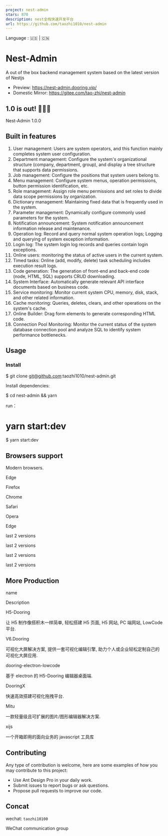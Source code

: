 ```yaml
---
project: nest-admin
stars: 870
description: nest全栈快速开发平台
url: https://github.com/taozhi1010/nest-admin
---
```


Language : 🇺🇸 | 🇨🇳

Nest-Admin
==========

A out of the box backend management system based on the latest version of Nestjs

-   Preview: https://nest-admin.dooring.vip/
-   Domestic Mirror: https://gitee.com/tao-zhi/nest-admin

1.0 is out! 🎉🎉🎉
------------------

Nest-Admin 1.0.0

Built in features
-----------------

1.  User management: Users are system operators, and this function mainly completes system user configuration.
2.  Department management: Configure the system's organizational structure (company, department, group), and display a tree structure that supports data permissions.
3.  Job management: Configure the positions that system users belong to.
4.  Menu management: Configure system menus, operation permissions, button permission identification, etc.
5.  Role management: Assign role menu permissions and set roles to divide data scope permissions by organization.
6.  Dictionary management: Maintaining fixed data that is frequently used in the system.
7.  Parameter management: Dynamically configure commonly used parameters for the system.
8.  Notification announcement: System notification announcement information release and maintenance.
9.  Operation log: Record and query normal system operation logs; Logging and querying of system exception information.
10.  Login log: The system login log records and queries contain login exceptions.
11.  Online users: monitoring the status of active users in the current system.
12.  Timed tasks: Online (add, modify, delete) task scheduling includes execution result logs.
13.  Code generation: The generation of front-end and back-end code (node, HTML, SQL) supports CRUD downloading.
14.  System Interface: Automatically generate relevant API interface documents based on business code.
15.  Service monitoring: Monitor current system CPU, memory, disk, stack, and other related information.
16.  Cache monitoring: Queries, deletes, clears, and other operations on the system's cache.
17.  Online Builder: Drag form elements to generate corresponding HTML code.
18.  Connection Pool Monitoring: Monitor the current status of the system database connection pool and analyze SQL to identify system performance bottlenecks.

Usage
-----

### Install

$ git clone git@github.com:taozhi1010/nest-admin.git

Install dependencies:

$ cd nest-admin && yarn

run：

# yarn start:dev
$ yarn start:dev

Browsers support
----------------

Modern browsers.

  
Edge

  
Firefox

  
Chrome

  
Safari

  
Opera

Edge

last 2 versions

last 2 versions

last 2 versions

last 2 versions

More Production
---------------

name

Description

H5-Dooring

让 H5 制作像搭积木一样简单, 轻松搭建 H5 页面, H5 网站, PC 端网站, LowCode 平台.

V6.Dooring

可视化大屏解决方案, 提供一套可视化编辑引擎, 助力个人或企业轻松定制自己的可视化大屏应用.

dooring-electron-lowcode

基于 electron 的 H5-Dooring 编辑器桌面端.

DooringX

快速高效搭建可视化拖拽平台.

Mitu

一款轻量级且可扩展的图片/图形编辑器解决方案.

xijs

一个开箱即用的面向业务的 javascript 工具库

Contributing
------------

Any type of contribution is welcome, here are some examples of how you may contribute to this project:

-   Use Ant Design Pro in your daily work.
-   Submit issues to report bugs or ask questions.
-   Propose pull requests to improve our code.

Concat
------

wechat: `taozhi10100`

WeChat communication group
